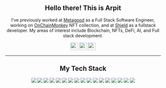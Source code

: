 <h2 align="center">Hello there! This is Arpit</h2>
<p align="center">
 I've previously worked at <a href='https://metagood.com/' target='_blank' rel='noopener noreferrer'>Metagood</a> as a Full Stack Software Engineer, working on <a href='https://onchainmonkey.com/' target='_blank' rel='noopener noreferrer'>OnChainMonkey</a> NFT collection, and at <a href='https://getshield.xyz/' target='_blank' rel='noopener noreferrer'>Shield</a> as a fullstack developer.
 My areas of interest include Blockchain, NFTs, DeFi, AI, and Full stack development.  
</p>
<p align="center">
</p>
<p align="center"><a href="https://twitter.com/arpitkarnatak" target='_blank' rel='noopener noreferrer'><img src="https://img.shields.io/badge/twitter-%231DA1F2.svg?&style=for-the-badge&logo=twitter&logoColor=white" height=25></a> <a href="https://www.linkedin.com/in/arpitkarnatak/"><img src="https://img.shields.io/badge/linkedin-%230077B5.svg?&style=for-the-badge&logo=linkedin&logoColor=white" height=25></a> <a href="https://www.instagram.com/arpitkarnatak"><img src="https://img.shields.io/badge/instagram-%23E4405F.svg?&style=for-the-badge&logo=instagram&logoColor=white" height=25></a> </p>
<p align="center">
</p>
<p align="center">
<hr>
<h2 align="center">My Tech Stack</h2>
<p align="center">
  <img src="https://img.shields.io/badge/python%20-%2314354C.svg?&style=for-the-badge&logo=python&logoColor=white"/>
  <img src="https://img.shields.io/badge/c++%20-%2300599C.svg?&style=for-the-badge&logo=c%2B%2B&ogoColor=white"/>
  <img src="https://img.shields.io/badge/javascript%20-%23323330.svg?&style=for-the-badge&logo=javascript&logoColor=%23F7DF1E"/> 
  <img src="https://img.shields.io/badge/html5%20-%23E34F26.svg?&style=for-the-badge&logo=html5&logoColor=white"/>
  <img src="https://img.shields.io/badge/css3%20-%231572B6.svg?&style=for-the-badge&logo=css3&logoColor=white"/>
  <img src="https://img.shields.io/badge/git%20-%23F05033.svg?&style=for-the-badge&logo=git&logoColor=white"/>
  <img src="https://img.shields.io/badge/github%20-%23121011.svg?&style=for-the-badge&logo=github&logoColor=white"/>
  <img src="https://img.shields.io/badge/ethereum%20-%FFFFFFF.svg?&style=for-the-badge&logo=ethereum&logoColor=black&color=white"/>
  <img src="https://img.shields.io/badge/react%20-%FFFFFFF.svg?&style=for-the-badge&logo=react&logoColor=blue&color=grey"/>
  <img src="https://img.shields.io/badge/mongodb%20-%FFFFFFF.svg?&style=for-the-badge&logo=mongodb&logoColor=darkgreen&color=white"/>
  <img src="https://img.shields.io/badge/typescript%20-%FFFFFFF.svg?&style=for-the-badge&logo=typescript&logoColor=white&color=blue"/>
  <img src="https://img.shields.io/badge/mysql%20-%FFFFFFF.svg?&style=for-the-badge&logo=mysql&logoColor=white&color=blue"/>
  <img src="https://img.shields.io/badge/ipfs%20-%FFFFFFF.svg?&style=for-the-badge&logo=ipfs&logoColor=black&color=white"/>
  <img src="https://img.shields.io/badge/express%20-%FFFFFFF.svg?&style=for-the-badge&logo=express&logoColor=white&color=red"/>
  <img src="https://img.shields.io/badge/node%20-%FFFFFFF.svg?&style=for-the-badge&logo=node.js&logoColor=white&color=darkgreen"/>
  <img src="https://img.shields.io/badge/TensorFlow%20-%23FF6F00.svg?&style=for-the-badge&logo=TensorFlow&logoColor=white" />
  <img src="https://img.shields.io/badge/Keras%20-%23D00000.svg?&style=for-the-badge&logo=Keras&logoColor=white"/>
<p align=center>  
  
</p>
